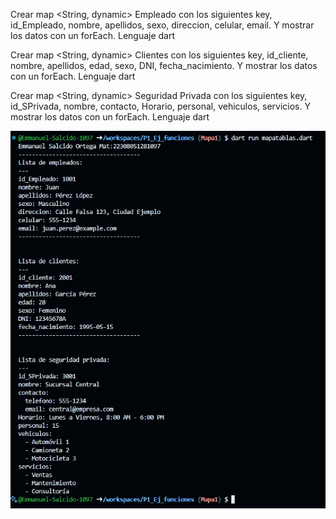 Crear map <String, dynamic> Empleado con los siguientes key, id_Empleado, nombre, apellidos, sexo, direccion, celular, email. Y mostrar los datos con un forEach. Lenguaje dart

Crear map <String, dynamic> Clientes con los siguientes key, id_cliente, nombre, apellidos, edad, sexo, DNI, fecha_nacimiento. Y mostrar los datos con un forEach. Lenguaje dart

Crear map <String, dynamic> Seguridad Privada con los siguientes key, id_SPrivada, nombre, contacto, Horario, personal, vehiculos, servicios. Y mostrar los datos con un forEach. Lenguaje dart

![alt text](image-6.png)